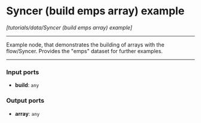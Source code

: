 # Syncer (build emps array) example

_[tutorials/data/Syncer (build emps array) example]_

---

Example node, that demonstrates the building of arrays with the flow/Syncer. Provides the "emps" dataset for further examples.<br>

---

### Input ports

* __build__: ` any `

### Output ports

* __array__: ` any `

